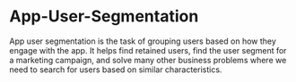 # App-User-Segmentation
App user segmentation is the task of grouping users based on how they engage with the app. It helps find retained users, find the user segment for a marketing campaign, and solve many other business problems where we need to search for users based on similar characteristics.
